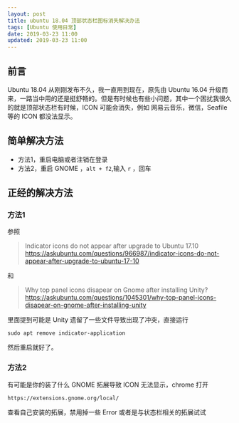 ```yaml
---
layout: post
title: ubuntu 18.04 顶部状态栏图标消失解决办法
tags: [Ubuntu 使用日常]
date: 2019-03-23 11:00
updated: 2019-03-23 11:00
---
```

## 前言
Ubuntu 18.04 从刚刚发布不久，我一直用到现在，原先由 Ubuntu 16.04 升级而来，一路当中用的还是挺舒畅的。但是有时候也有些小问题，其中一个困扰我很久的就是顶部状态栏有时候，ICON 可能会消失，例如 网易云音乐，微信，Seafile 等的 ICON 都没法显示。

## 简单解决方法
 - 方法1，重启电脑或者注销在登录
 - 方法2，重启 GNOME ，`alt + f2`,输入  `r` ，回车
 
## 正经的解决方法

### 方法1
参照
 
 >Indicator icons do not appear after upgrade to Ubuntu 17.10
  https://askubuntu.com/questions/966987/indicator-icons-do-not-appear-after-upgrade-to-ubuntu-17-10

和 

 > Why top panel icons disapear on Gnome after installing Unity?
 https://askubuntu.com/questions/1045301/why-top-panel-icons-disapear-on-gnome-after-installing-unity

里面提到可能是 Unity 遗留了一些文件导致出现了冲突，直接运行 

    sudo apt remove indicator-application

然后重启就好了。

### 方法2
有可能是你的装了什么 GNOME 拓展导致 ICON 无法显示，chrome 打开

    https://extensions.gnome.org/local/

查看自己安装的拓展，禁用掉一些 Error 或者是与状态栏相关的拓展试试
